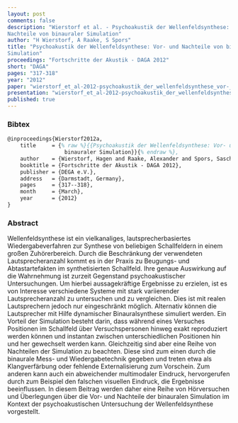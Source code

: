 ```yaml
---
layout: post
comments: false
description: "Wierstorf et al. - Psychoakustik der Wellenfeldsynthese: Vor- und
Nachteile von binauraler Simulation"
author: "H Wierstorf, A Raake, S Spors"
title: "Psychoakustik der Wellenfeldsynthese: Vor- und Nachteile von binauraler
Simulation"
proceedings: "Fortschritte der Akustik - DAGA 2012"
short: "DAGA"
pages: "317-318"
year: "2012"
paper: "wierstorf_et_al-2012-psychoakustik_der_wellenfeldsynthese_vor-_und_nachteile_von_binauraler_simulation.pdf"
presentation: "wierstorf_et_al-2012-psychoakustik_der_wellenfeldsynthese_vor-_und_nachteile_von_binauraler_simulation-presentation.pdf"
published: true
---
```


### Bibtex

```latex
@inproceedings{Wierstorf2012a,
    title     = {% raw %}{{Psychoakustik der Wellenfeldsynthese: Vor- und Nachteile von
                  binauraler Simulation}}{% endraw %},
    author    = {Wierstorf, Hagen and Raake, Alexander and Spors, Sascha},
    booktitle = {Fortschritte der Akustik - DAGA 2012},
    publisher = {DEGA e.V.},
    address   = {Darmstadt, Germany},
    pages     = {317--318},
    month     = {March},
    year      = {2012}
}
```

### Abstract

Wellenfeldsynthese ist ein vielkanaliges, lautsprecherbasiertes
Wiedergabeverfahren zur Synthese von beliebigen Schallfeldern in einem großen
Zuhörerbereich. Durch die Beschränkung der verwendeten Lautsprecheranzahl kommt
es in der Praxis zu Beugungs- und Abtastartefakten im synthetisierten
Schallfeld. Ihre genaue Auswirkung auf die Wahrnehmung ist zurzeit Gegenstand
psychoakustischer Untersuchungen.  Um hierbei aussagekräftige Ergebnisse zu
erzielen, ist es von Interesse verschiedene Systeme mit stark variierender
Lautsprecheranzahl zu untersuchen und zu vergleichen. Dies ist mit realen
Lautsprechern jedoch nur eingeschränkt möglich. Alternativ können die
Lautsprecher mit Hilfe dynamischer Binauralsynthese simuliert werden. Ein
Vorteil der Simulation besteht darin, dass während eines Versuches Positionen im
Schallfeld über Versuchspersonen hinweg exakt reproduziert werden können und
instantan zwischen unterschiedlichen Positionen hin und her gewechselt werden
kann. Gleichzeitig sind aber eine Reihe von Nachteilen der Simulation zu
beachten. Diese sind zum einen durch die binaurale Mess- und Wiedergabetechnik
gegeben und treten etwa als Klangverfärbung oder fehlende Externalisierung zum
Vorschein. Zum anderen kann auch ein abweichender multimodaler Eindruck,
hervorgerufen durch zum Beispiel den falschen visuellen Eindruck, die Ergebnisse
beeinflussen. In diesem Beitrag werden daher eine Reihe von Hörversuchen und
Überlegungen über die Vor- und Nachteile der binauralen Simulation im Kontext
der psychoakustischen Untersuchung der Wellenfeldsynthese vorgestellt.
